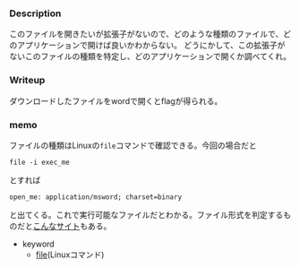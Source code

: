 ### Description
このファイルを開きたいが拡張子がないので、どのような種類のファイルで、どのアプリケーションで開けば良いかわからない。
どうにかして、この拡張子がないこのファイルの種類を特定し、どのアプリケーションで開くか調べてくれ。

### Writeup
ダウンロードしたファイルをwordで開くとflagが得られる。


### memo
ファイルの種類はLinuxの`file`コマンドで確認できる。今回の場合だと

`file -i exec_me`

とすれば

`open_me: application/msword; charset=binary`

と出てくる。これで実行可能なファイルだとわかる。ファイル形式を判定するものだと[こんなサイト](http://ixtlilton.net/cgi/FileMimeChk.cgi)もある。

- keyword
  - [file](https://atmarkit.itmedia.co.jp/ait/articles/1605/10/news018.html)(Linuxコマンド)
  
